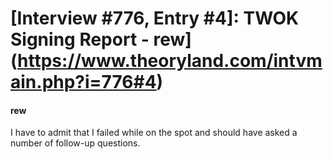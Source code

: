 # [Interview #776, Entry #4]: TWOK Signing Report - rew](https://www.theoryland.com/intvmain.php?i=776#4)

#### rew

I have to admit that I failed while on the spot and should have asked a number of follow-up questions.

